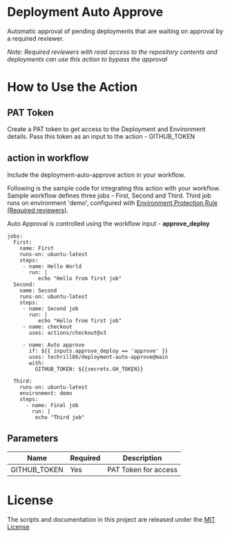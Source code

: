 # Deployment Auto Approve
Automatic approval of pending deployments that are waiting on approval by a required reviewer. 

*Note: Required reviewers with read access to the repository contents and deployments can use this action to bypass the approval*


# How to Use the Action

## PAT Token
Create a PAT token to get access to the Deployment and Environment details. Pass this token as an input to the action - GITHUB_TOKEN


## action in workflow

Include the deployment-auto-approve action in your workflow. 

Following is the sample code for integrating this action with your workflow. 
Sample workflow defines three jobs - First, Second and Third. Third job runs on environment 'demo', configured with [Environment Protection Rule (Required reviewers)](https://docs.github.com/en/enterprise-cloud@latest/actions/deployment/targeting-different-environments/using-environments-for-deployment#environment-protection-rules).

Auto Approval is controlled using the workflow input - **approve_deploy**

```
jobs:
  First:
    name: First
    runs-on: ubuntu-latest      
    steps:
     - name: Hello World
       run: | 
          echo "Hello from first job"
  Second:
    name: Second
    runs-on: ubuntu-latest  
    steps:
     - name: Second job       
       run: | 
          echo "Hello from first job"
     - name: checkout
       uses: actions/checkout@v3
        
     - name: Auto approve
       if: ${{ inputs.approve_deploy == 'approve' }}
       uses: techrill88/deployment-auto-approve@main
       with:
         GITHUB_TOKEN: ${{secrets.GH_TOKEN}}   
          
  Third:
    runs-on: ubuntu-latest  
    environment: demo
    steps:             
      - name: Final job   
        run: |
         echo "Third job"        
```

## Parameters

| Name                           | Required  | Description                                                                      |
|--------------------------------|------------|----------------------------------------------------------------------|
| GITHUB_TOKEN                 | Yes | PAT Token for access    |



# License

The scripts and documentation in this project are released under the [MIT License](https://github.com/actions/download-artifact/blob/main/LICENSE)
